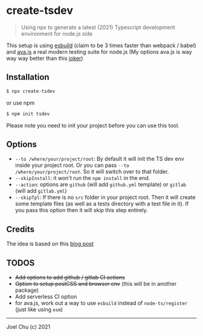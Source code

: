 # create-tsdev

> Using npx to generate a latest (2021) Typescript development environment for node.js side

This setup is using [esbuild](https://esbuild.github.io/getting-started/) (claim to be 3 times faster than webpack / babel) and [ava.js](https://github.com/avajs/) a real modern testing suite for node.js (My options ava.js is way way way better than this [joker](https://jestjs.io))

## Installation

```sh
$ npx create-tsdev
```

or use npm

```sh
$ npm init tsdev
```

Please note you need to init your project before you can use this tool.

## Options

- `--to /where/your/project/root`: By default it will init the TS dev env inside your project root. Or you can pass `--to /where/your/project/root`. So it will switch over to that folder.
- `--skipInstall`: it won't run the `npm install` in the end.
- `--action`: options are `github` (will add `github.yml` template) or `gitlab` (will add `gitlab.yml`)
- `--skipTpl`: If there is no `src` folder in your project root. Then it will create some template files (as well as a tests directory with a test file in it). If you pass this option then it will skip this step entirely.

## Credits

The idea is based on this [blog post](https://www.metachris.com/2021/04/starting-a-typescript-project-in-2021/#:~:text=In%20tsconfig.json%2C%20add%20DOM%20to%20the%20list%20of,can%20attach%20custom%20properties%20to%20window%20like%20this%3A)

## TODOS

- ~~Add options to add github / gitlab CI actions~~
- ~~Option to setup postCSS and browser env~~ (this will be in another package)
- Add serverless CI option
- for ava.js, work out a way to use `esbuild` instead of `node-ts/register` (just like using `esm`)


---

Joel Chu (c) 2021
